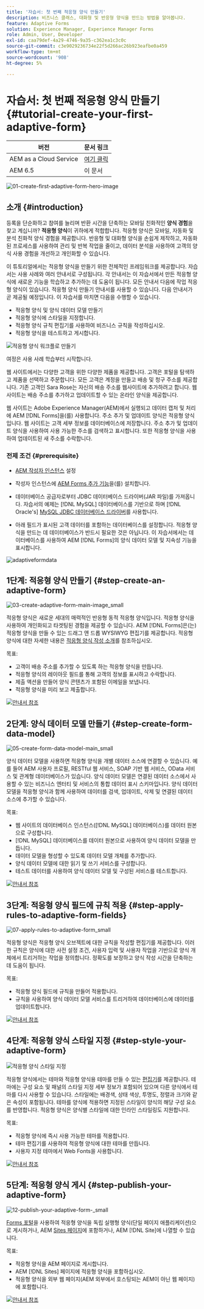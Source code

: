 ```yaml
---
title: '자습서: 첫 번째 적응형 양식 만들기'
description: 비즈니스 클래스, 대화형 및 반응형 양식을 만드는 방법을 알아봅니다.
feature: Adaptive Forms
solution: Experience Manager, Experience Manager Forms
role: Admin, User, Developer
exl-id: caa79def-4a29-4746-9a35-c362ea1c3c0c
source-git-commit: c3e9029236734e22f5d266ac26b923eafbe0a459
workflow-type: tm+mt
source-wordcount: '908'
ht-degree: 5%

---
```


# 자습서: 첫 번째 적응형 양식 만들기 {#tutorial-create-your-first-adaptive-form}

| 버전 | 문서 링크 |
| -------- | ---------------------------- |
| AEM as a Cloud Service | [여기 클릭](https://experienceleague.adobe.com/docs/experience-manager-cloud-service/content/forms/adaptive-forms-authoring/authoring-adaptive-forms-foundation-components/create-an-adaptive-form-on-forms-cs/creating-adaptive-form.html?lang=ko) |
| AEM 6.5 | 이 문서 |


![01-create-first-adaptive-form-hero-image](assets/01-create-first-adaptive-form-hero-image.png)

## 소개 {#introduction}

등록을 단순화하고 참여를 늘리며 반환 시간을 단축하는 모바일 친화적인 **양식 경험**&#x200B;을 찾고 계십니까? **적응형 양식**&#x200B;이 귀하에게 적합합니다. 적응형 양식은 모바일, 자동화 및 분석 친화적 양식 경험을 제공합니다. 반응형 및 대화형 양식을 손쉽게 제작하고, 자동화된 프로세스를 사용하여 관리 및 반복 작업을 줄이고, 데이터 분석을 사용하여 고객의 양식 사용 경험을 개선하고 개인화할 수 있습니다.

이 튜토리얼에서는 적응형 양식을 만들기 위한 전체적인 프레임워크를 제공합니다. 자습서는 사용 사례와 여러 안내서로 구성됩니다. 각 안내서는 이 자습서에서 만든 적응형 양식에 새로운 기능을 학습하고 추가하는 데 도움이 됩니다. 모든 안내서 다음에 작업 적응형 양식이 있습니다. 적응형 양식 만들기 안내서를 사용할 수 있습니다. 다음 안내서가 곧 제공될 예정입니다. 이 자습서를 마치면 다음을 수행할 수 있습니다.

* 적응형 양식 및 양식 데이터 모델 만들기
* 적응형 양식에 스타일을 지정합니다.
* 적응형 양식 규칙 편집기를 사용하여 비즈니스 규칙을 작성하십시오.
* 적응형 양식을 테스트하고 게시합니다.

![적응형 양식 워크플로 만들기](assets/create-daptive-form-workflow.png)

여정은 사용 사례 학습부터 시작합니다.

웹 사이트에서는 다양한 고객을 위한 다양한 제품을 제공합니다. 고객은 포털을 탐색하고 제품을 선택하고 주문합니다. 모든 고객은 계정을 만들고 배송 및 청구 주소를 제공합니다. 기존 고객인 Sara Rose는 자신의 배송 주소를 웹사이트에 추가하려고 합니다. 웹사이트는 배송 주소를 추가하고 업데이트할 수 있는 온라인 양식을 제공합니다.

웹 사이트는 Adobe Experience Manager(AEM)에서 실행되고 데이터 캡처 및 처리에 AEM [!DNL Forms]을(를) 사용합니다. 주소 추가 및 업데이트 양식은 적응형 양식입니다. 웹 사이트는 고객 세부 정보를 데이터베이스에 저장합니다. 주소 추가 및 업데이트 양식을 사용하여 사용 가능한 주소를 검색하고 표시합니다. 또한 적응형 양식을 사용하여 업데이트된 새 주소를 수락합니다.

### 전제 조건 {#prerequisite}

* [AEM 작성자 인스턴스](https://experienceleague.adobe.com/docs/experience-manager-65-lts/content/implementing/deploying/deploying/deploy.html?lang=ko#author-and-publish-installs) 설정
* 작성자 인스턴스에 [AEM Forms 추가 기능](../../forms/using/installing-configuring-aem-forms-osgi.md)을(를) 설치합니다.
* 데이터베이스 공급자로부터 JDBC 데이터베이스 드라이버(JAR 파일)를 가져옵니다. 자습서의 예제는 [!DNL MySQL] 데이터베이스를 기반으로 하며 [!DNL Oracle's] [MySQL JDBC 데이터베이스 드라이버](https://dev.mysql.com/downloads/connector/j/5.1.html)를 사용합니다.

* 아래 필드가 표시된 고객 데이터를 포함하는 데이터베이스를 설정합니다. 적응형 양식을 만드는 데 데이터베이스가 반드시 필요한 것은 아닙니다. 이 자습서에서는 데이터베이스를 사용하여 AEM [!DNL Forms]의 양식 데이터 모델 및 지속성 기능을 표시합니다.

![adaptiveformdata](assets/adaptiveformdata.png)

## 1단계: 적응형 양식 만들기 {#step-create-an-adaptive-form}

![03-create-adaptive-form-main-image_small](assets/03-create-adaptive-form-main-image_small.png)

적응형 양식은 새로운 세대의 매력적인 반응형 동적 적응형 양식입니다. 적응형 양식을 사용하여 개인화되고 타겟팅된 경험을 제공할 수 있습니다. AEM [!DNL Forms]은(는) 적응형 양식을 만들 수 있는 드래그 앤 드롭 WYSIWYG 편집기를 제공합니다. 적응형 양식에 대한 자세한 내용은 [적응형 양식 작성 소개](../../forms/using/introduction-forms-authoring.md)를 참조하십시오.

목표:

* 고객이 배송 주소를 추가할 수 있도록 하는 적응형 양식을 만듭니다.
* 적응형 양식의 레이아웃 필드를 통해 고객의 정보를 표시하고 수락합니다.
* 제출 액션을 만들어 양식 콘텐츠가 포함된 이메일을 보냅니다.
* 적응형 양식을 미리 보고 제출합니다.

[![안내서 참조](assets/see-the-guide-sm.png)](create-adaptive-form.md)

## 2단계: 양식 데이터 모델 만들기 {#step-create-form-data-model}

![05-create-form-data-model-main_small](assets/05-create-form-data-model-main_small.png)

양식 데이터 모델을 사용하면 적응형 양식을 개별 데이터 소스에 연결할 수 있습니다. 예를 들어 AEM 사용자 프로필, RESTful 웹 서비스, SOAP 기반 웹 서비스, OData 서비스 및 관계형 데이터베이스가 있습니다. 양식 데이터 모델은 연결된 데이터 소스에서 사용할 수 있는 비즈니스 엔터티 및 서비스의 통합 데이터 표시 스키마입니다. 양식 데이터 모델을 적응형 양식과 함께 사용하여 데이터를 검색, 업데이트, 삭제 및 연결된 데이터 소스에 추가할 수 있습니다.

목표:

* 웹 사이트의 데이터베이스 인스턴스([!DNL MySQL] 데이터베이스)를 데이터 원본으로 구성합니다.
* [!DNL MySQL] 데이터베이스를 데이터 원본으로 사용하여 양식 데이터 모델을 만듭니다.
* 데이터 모델을 형성할 수 있도록 데이터 모델 개체를 추가합니다.
* 양식 데이터 모델에 대한 읽기 및 쓰기 서비스를 구성합니다.
* 테스트 데이터를 사용하여 양식 데이터 모델 및 구성된 서비스를 테스트합니다.

[![안내서 참조](assets/see-the-guide-sm.png)](create-form-data-model.md)

## 3단계: 적응형 양식 필드에 규칙 적용 {#step-apply-rules-to-adaptive-form-fields}

![07-apply-rules-to-adaptive-form_small](assets/07-apply-rules-to-adaptive-form_small.png)

적응형 양식은 적응형 양식 오브젝트에 대한 규칙을 작성할 편집기를 제공합니다. 이러한 규칙은 양식에 대한 사전 설정 조건, 사용자 입력 및 사용자 작업을 기반으로 양식 개체에서 트리거하는 작업을 정의합니다. 정확도를 보장하고 양식 작성 시간을 단축하는 데 도움이 됩니다.

목표:

* 적응형 양식 필드에 규칙을 만들어 적용합니다.
* 규칙을 사용하여 양식 데이터 모델 서비스를 트리거하여 데이터베이스에 데이터를 업데이트합니다.

[![안내서 참조](assets/see-the-guide-sm.png)](apply-rules-to-adaptive-form-fields.md)

## 4단계: 적응형 양식 스타일 지정 {#step-style-your-adaptive-form}

![적응형 양식 스타일 지정](/help/forms/using/assets/09-style-your-adaptive-form-small.png)

적응형 양식에서는 테마와 적응형 양식용 테마를 만들 수 있는 [편집기](../../forms/using/themes.md)를 제공합니다. 테마에는 구성 요소 및 패널의 스타일 지정 세부 정보가 포함되어 있으며 다른 양식에서 테마를 다시 사용할 수 있습니다. 스타일에는 배경색, 상태 색상, 투명도, 정렬과 크기와 같은 속성이 포함됩니다. 테마를 양식에 적용하면 지정된 스타일이 양식의 해당 구성 요소를 반영합니다. 적응형 양식은 양식별 스타일에 대한 인라인 스타일링도 지원합니다.

목표:

* 적응형 양식에 즉시 사용 가능한 테마를 적용합니다.
* 테마 편집기를 사용하여 적응형 양식에 대한 테마를 만듭니다.
* 사용자 지정 테마에서 Web Fonts을 사용합니다.

[![안내서 참조](assets/see-the-guide-sm.png)](style-your-adaptive-form.md)

## 5단계: 적응형 양식 게시 {#step-publish-your-adaptive-form}

![12-publish-your-adaptive-form-_small](assets/12-publish-your-adaptive-form-_small.png)

[Forms 포털](../../forms/using/introduction-publishing-forms.md)을 사용하여 적응형 양식을 독립 실행형 양식(단일 페이지 애플리케이션)으로 게시하거나, AEM [Sites 페이지](/help/forms/using/embed-adaptive-form-aem-sites.md)에 포함하거나, AEM [!DNL Site]에 나열할 수 있습니다.

목표:

* 적응형 양식을 AEM 페이지로 게시합니다.
* AEM [!DNL Sites] 페이지에 적응형 양식을 포함하십시오.
* 적응형 양식을 외부 웹 페이지(AEM 외부에서 호스팅되는 AEM이 아닌 웹 페이지)에 포함합니다.

[![안내서 참조](assets/see-the-guide-sm.png)](publish-your-adaptive-form.md)
